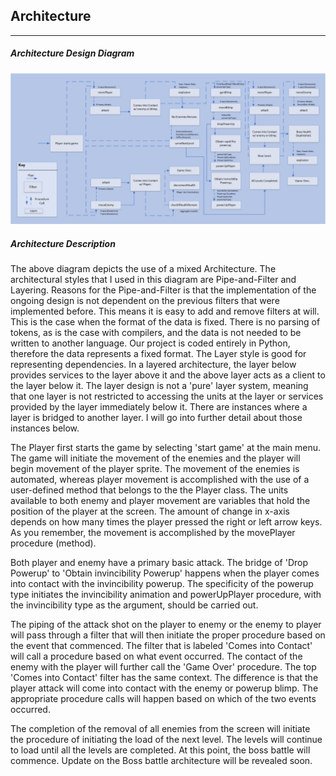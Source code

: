 ## Architecture 

------

##### Architecture Design Diagram

<img src=".\ArchitectDesignFin.png" style="zoom:72%;" />

##### Architecture Description

The above diagram depicts the use of a mixed Architecture. The architectural styles that I used in this diagram are Pipe-and-Filter and Layering. Reasons for the Pipe-and-Filter is that the implementation of the ongoing design is not dependent on the previous filters that were implemented before. This means it is easy to add and remove filters at will. This is the case when the format of the data is fixed. There is no parsing of tokens, as is the case with compilers, and the data is not needed to be written to another language. Our project is coded entirely in Python, therefore the data represents a fixed format. The Layer style is good for representing dependencies. In a layered architecture, the layer below provides services to the layer above it and the above layer acts as a client to the layer below it. The layer design is not a 'pure' layer system, meaning that one layer is not restricted to accessing the units at the layer or services provided by the layer immediately below it. There are instances where a layer is bridged to another layer. I will go into further detail about those instances below. 

 The Player first starts the game by selecting 'start game' at the main menu. The game will initiate the movement of the enemies and the player will begin movement of the player sprite. The movement of the enemies is automated, whereas player movement is accomplished with the use of a user-defined method that belongs to the the Player class. The units available to both enemy and player movement are variables that hold the position of the player at the screen. The amount of change in x-axis depends on how many times the player pressed the right or left arrow keys. As you remember, the movement is accomplished by the movePlayer procedure (method). 

Both player and enemy have a primary basic attack. The bridge of 'Drop Powerup' to 'Obtain invincibility Powerup' happens when the player comes into contact with the invincibility powerup. The specificity of the powerup type initiates the invincibility animation and powerUpPlayer procedure, with the invincibility type as the argument, should be carried out. 

The piping of the attack shot on the player to enemy or the enemy to player will pass through a filter that will then initiate the proper procedure based on the event that commenced. The filter that is labeled 'Comes into Contact' will call a procedure based on what event occurred. The contact of the enemy with the player will further call the 'Game Over' procedure. The top 'Comes into Contact' filter has the same context. The difference is that the player attack will come into contact with the enemy or powerup blimp. The appropriate procedure calls will happen based on which of the two events occurred.

The completion of the removal of all enemies from the screen will initiate the procedure of initiating the load of the next level. The levels will continue to load until all the levels are completed. At this point, the boss battle will commence. Update on the Boss battle architecture will be revealed soon. 